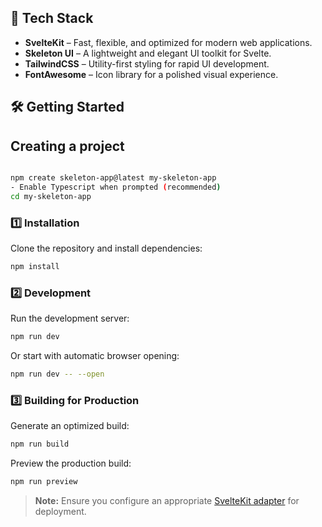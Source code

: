 ## 🚀 Tech Stack

- **SvelteKit** – Fast, flexible, and optimized for modern web applications.
- **Skeleton UI** – A lightweight and elegant UI toolkit for Svelte.
- **TailwindCSS** – Utility-first styling for rapid UI development.
- **FontAwesome** – Icon library for a polished visual experience.

## 🛠️ Getting Started

## Creating a project

```bash

npm create skeleton-app@latest my-skeleton-app
- Enable Typescript when prompted (recommended)
cd my-skeleton-app

```

### 1️⃣ Installation

Clone the repository and install dependencies:

```bash
npm install
```

### 2️⃣ Development

Run the development server:

```bash
npm run dev
```

Or start with automatic browser opening:

```bash
npm run dev -- --open
```

### 3️⃣ Building for Production

Generate an optimized build:

```bash
npm run build
```

Preview the production build:

```bash
npm run preview
```

> **Note:** Ensure you configure an appropriate [SvelteKit adapter](https://kit.svelte.dev/docs/adapters) for deployment.
